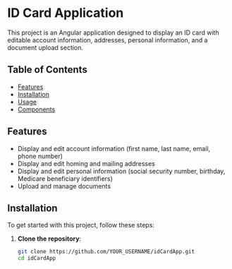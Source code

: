 # ID Card Application

This project is an Angular application designed to display an ID card with editable account information, addresses, personal information, and a document upload section.

## Table of Contents

- [Features](#features)
- [Installation](#installation)
- [Usage](#usage)
- [Components](#components)


## Features

- Display and edit account information (first name, last name, email, phone number)
- Display and edit homing and mailing addresses
- Display and edit personal information (social security number, birthday, Medicare beneficiary identifiers)
- Upload and manage documents

## Installation

To get started with this project, follow these steps:

1. **Clone the repository**:
   ```bash
   git clone https://github.com/YOUR_USERNAME/idCardApp.git
   cd idCardApp
